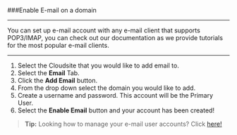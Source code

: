 
###Enable E-mail on a domain

----------

You can set up e-mail account with any e-mail client that supports POP3/IMAP, you can check out our documentation as we provide tutorials for the most popular e-mail clients.

----------

1. Select the Cloudsite that you would like to add email to.
1. Select the **Email** Tab.
1. Click the **Add Email** button.
1. From the drop down select the domain you would like to add.
1. Create a username and password. This account will be the Primary User.
1. Select the **Enable Email** button and your account has been created!


>**Tip:** Looking how to manage your e-mail user accounts? Click [here!](https://www.gearhost.com/documentation/manage%20email%20accounts) 